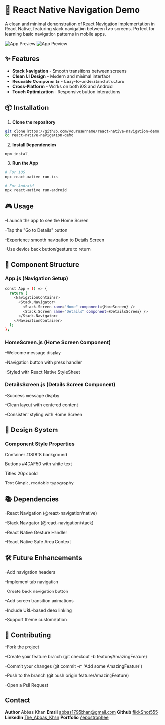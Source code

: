 # 🚀 React Native Navigation Demo

A clean and minimal demonstration of React Navigation implementation in React Native, featuring stack navigation between two screens. Perfect for learning basic navigation patterns in mobile apps.

![App Preview](https://via.placeholder.com/300x600.png?text=Home+Screen+%7C+Welcome+to+Navigation+App) ![App Preview](https://via.placeholder.com/300x600.png?text=Details+Screen+%7C+Navigation+Success)

## ✨ Features

- **Stack Navigation** - Smooth transitions between screens
- **Clean UI Design** - Modern and minimal interface
- **Reusable Components** - Easy-to-understand structure
- **Cross-Platform** - Works on both iOS and Android
- **Touch Optimization** - Responsive button interactions

## 📦 Installation

1. **Clone the repository**
```bash
git clone https://github.com/yourusername/react-native-navigation-demo.git
cd react-native-navigation-demo
```

2. **Install Dependencies**
```bash
npm install
```

3. **Run the App**
```bash
# For iOS
npx react-native run-ios

# For Android
npx react-native run-android
```

## 🎮 Usage

-Launch the app to see the Home Screen

-Tap the "Go to Details" button

-Experience smooth navigation to Details Screen

-Use device back button/gesture to return


## 🧩 Component Structure

### App.js (Navigation Setup)
```bash
const App = () => {
  return (
    <NavigationContainer>
      <Stack.Navigator>
        <Stack.Screen name="Home" component={HomeScreen} />
        <Stack.Screen name="Details" component={DetailsScreen} />
      </Stack.Navigator>
    </NavigationContainer>
  );
};
```

### HomeScreen.js (Home Screen Component)

-Welcome message display

-Navigation button with press handler

-Styled with React Native StyleSheet

### DetailsScreen.js (Details Screen Component)

-Success message display

-Clean layout with centered content

-Consistent styling with Home Screen

## 🎨 Design System

### Component	Style Properties

Container   	#f8f8f8 background

Buttons     	#4CAF50 with white text

Titles	        20px bold

Text	        Simple, readable typography

## 📚 Dependencies

-React Navigation (@react-navigation/native)

-Stack Navigator (@react-navigation/stack)

-React Native Gesture Handler

-React Native Safe Area Context

## 🛠 Future Enhancements

-Add navigation headers

-Implement tab navigation

-Create back navigation button

-Add screen transition animations

-Include URL-based deep linking

-Support theme customization

## 🤝 Contributing

-Fork the project

-Create your feature branch (git checkout -b feature/AmazingFeature)

-Commit your changes (git commit -m 'Add some AmazingFeature')

-Push to the branch (git push origin feature/AmazingFeature)

-Open a Pull Request

## Contact

**Author**      Abbas Khan
**Email**       [abbas1795khan@gmail.com](mailto:abbas1795khan@gmail.com)
**Github**      [flickShot555](https://github.com/flickShot555/)
**LinkedIn**    [The_Abbas_Khan](https://linkedin.com/in/the-abbas-khan)
**Portfolio**   [Aepostrophee](https://www.aepostrophee.kesug.com)